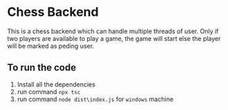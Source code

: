 # Chess Backend

This is a chess backend which can handle multiple threads of user. Only if two players are available to play a game, the game will start else the player will be marked as peding user.

## To run the code

1. Install all the dependencies
2. run command `npx tsc`
3. run command `node dist\index.js` for `windows` machine
